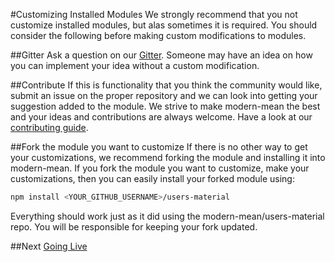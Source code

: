 #Customizing Installed Modules
We strongly recommend that you not customize installed modules, but alas sometimes it is required.  You should consider the following before making custom modifications to modules.

##Gitter
Ask a question on our <a href="https://gitter.im/modern-mean">Gitter</a>.  Someone may have an idea on how you can implement your idea without a custom modification.

##Contribute
If this is functionality that you think the community would like, submit an issue on the proper repository and we can look into getting your suggestion added to the module.  We strive to make modern-mean the best and your ideas and contributions are always welcome.  Have a look at our <a href="contributing.md">contributing guide</a>.

##Fork the module you want to customize
If there is no other way to get your customizations, we recommend forking the module and installing it into modern-mean.  If you fork the module you want to customize, make your customizations, then you can easily install your forked module using:
```sh
npm install <YOUR_GITHUB_USERNAME>/users-material
```
Everything should work just as it did using the modern-mean/users-material repo.  You will be responsible for keeping your fork updated.


##Next
<a href="">Going Live</a>

